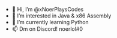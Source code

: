 - 👋 Hi, I’m @xNoerPlaysCodes
- 👀 I’m interested in Java & x86 Assembly
- 🌱 I’m currently learning Python
- 📫 Dm on Discord! noerlol#0

<!---
xNoerPlaysCodes/xNoerPlaysCodes is a ✨ special ✨ repository because its `README.md` (this file) appears on your GitHub profile.
You can click the Preview link to take a look at your changes.
--->
